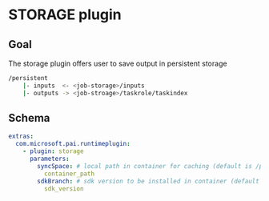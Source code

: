 # STORAGE plugin

## Goal
The storage plugin offers user to save output in persistent storage

```bash
/persistent
    |- inputs  <- <job-storage>/inputs
    |- outputs -> <job-stroage>/taskrole/taskindex
```

## Schema
```yaml
extras:
  com.microsoft.pai.runtimeplugin:
    - plugin: storage
      parameters:
        syncSpace: # local path in container for caching (default is /persistent)
          container_path
        sdkBranch: # sdk version to be installed in container (default is pai-for-edu)
          sdk_version          
```